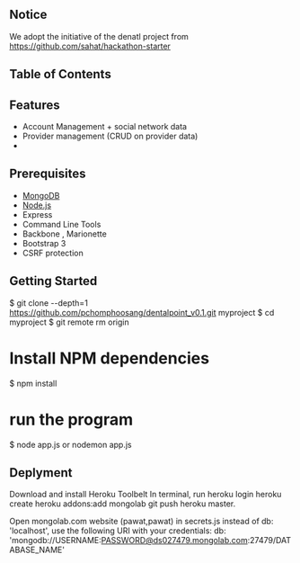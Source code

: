 Notice
-----------------
We adopt the initiative of the denatl project from 
https://github.com/sahat/hackathon-starter

Table of Contents
-----------------


Features
--------
- Account Management + social network data
- Provider management (CRUD on provider data)
- 


Prerequisites
-------------

- [MongoDB](http://www.mongodb.org/downloads)
- [Node.js](http://nodejs.org) 
- Express
- Command Line Tools
- Backbone , Marionette
- Bootstrap 3
- CSRF protection

Getting Started
---------------

$ git clone --depth=1 https://github.com/pchomphoosang/dentalpoint_v0.1.git myproject
$ cd myproject
$ git remote rm origin

# Install NPM dependencies
$ npm install

# run the program
$ node app.js
or nodemon app.js

Deplyment 
---------------

Download and install Heroku Toolbelt
In terminal, run 
heroku login 
heroku create
heroku addons:add mongolab 
git push heroku master. 

Open mongolab.com website (pawat,pawat)
in secrets.js instead of db: 'localhost', use the following URI with your credentials:
db: 'mongodb://USERNAME:PASSWORD@ds027479.mongolab.com:27479/DATABASE_NAME'


